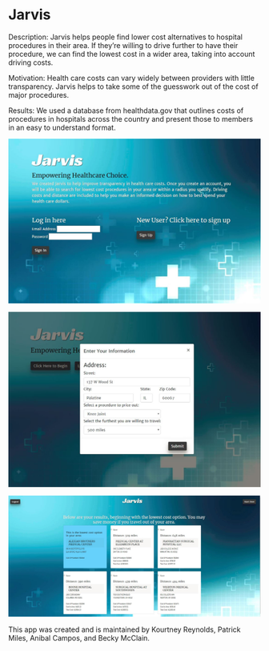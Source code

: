 # Jarvis

Description: Jarvis helps people find lower cost alternatives to hospital procedures in their area.  If they’re willing to drive further to have their procedure, we can find the lowest cost in a wider area, taking into account driving costs.

Motivation: Health care costs can vary widely between providers with little transparency. Jarvis helps to take some of the guesswork out of the cost of major procedures.

Results: We used a database from healthdata.gov that outlines costs of procedures in hospitals across the country and present those to members in an easy to understand format.

![Jarvis Login Page](/public/assets/images/login.JPG)

![Jarvis Modal](/public/assets/images/modal.JPG)

![Jarvis Results](/public/assets/images/results.JPG)

This app was created and is maintained by Kourtney Reynolds, Patrick Miles, Anibal Campos, and Becky McClain.